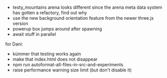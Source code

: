 * testy_mountains arena looks different since the arena meta data system has gotten a refactory, find out why
* use the new background orientation feature from the newer three.js version
* powerup box jumps around after spawning
* await stuff in parallel

for Dani:

* kümmer that testing works again
* make that index.html does not disappear
* npm run autoformat-all-files-in-src-and-experiments
* raise performance warning size limit (but don't disable it)